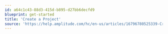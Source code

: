 ```yaml
---
id: a64c1c43-88d3-415d-b895-d27bb6decfd9
blueprint: get-started
title: 'Create a Project'
source: 'https://help.amplitude.com/hc/en-us/articles/16796780525339-Create-a-project-in-Amplitude'
---
```

